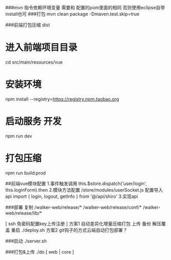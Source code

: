 ###mvn 指令依赖环境变量 需要和 配置的pom里面的相同  否则使用eclipse自带install也可
###打包
mvn clean package -Dmaven.test.skip=true

###前端打包压缩 dist
# 进入前端项目目录
cd src/main/resources/vue

# 安装环境
npm install --registry=https://registry.npm.taobao.org
# 启动服务 开发
npm run dev
# 打包压缩
npm run build:prod

##前端vue模块配置
1.事件触发调用 this.$store.dispatch('user/login', this.loginForm).then
2.模块方法配置 /store/modules/userSocket.js 配置导入api import { login, logout, getInfo } from '@/api/shiro'
3.实现api

###部署 复制
/walker-web/release/*
/walker-web/release/conf/*
/walker-web/release/lib/*

[ ssh 免密码配置key上传注册 ]
方案1 自动差异化增量压缩打包 上传 备份 解压覆盖 重启
./deploy.sh
方案2 git钩子的方式云端自动打包部署？

###启动
./server.sh




###打包&上传
./do [ web | core ]


